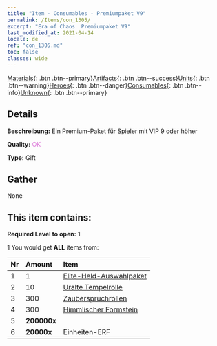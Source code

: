 ```yaml
---
title: "Item - Consumables - Premiumpaket V9"
permalink: /Items/con_1305/
excerpt: "Era of Chaos  Premiumpaket V9"
last_modified_at: 2021-04-14
locale: de
ref: "con_1305.md"
toc: false
classes: wide
---
```

 [Materials](/de/Items/){: .btn .btn--primary}[Artifacts](/de/Items/Artifacts/){: .btn .btn--success}[Units](/de/Items/Units/){: .btn .btn--warning}[Heroes](/de/Items/Heroes/){: .btn .btn--danger}[Consumables](/de/Items/Consumables/){: .btn .btn--info}[Unknown](/de/Items/Unknown/){: .btn .btn--primary}

## Details
 **Beschreibung:** Ein Premium-Paket für Spieler mit VIP 9 oder höher

 **Quality:** <span style="color: #DA70D6">OK</span>

 **Type:** Gift

## Gather

  None

## This item contains:

 **Required Level to open:** 1

 1 You would get **ALL** items  from:

  | Nr | Amount |     Item    |
  |:---|:-------|:------------|
  | 1 | 1 | [Elite-Held-Auswahlpaket](/de/Items/con_1317/) | 
  | 2 | 10 | [Uralte Tempelrolle](/de/Items/con_697/) | 
  | 3 | 300 | [Zauberspruchrollen](/de/Items/con_694/) | 
  | 4 | 300 | [Himmlischer Formstein](/de/Items/art_188/) | 
  | 5 |  **200000x** | <i class="fas fa-coins"/> |  | 
  | 6 |  **20000x** | Einheiten-ERF |  | 
